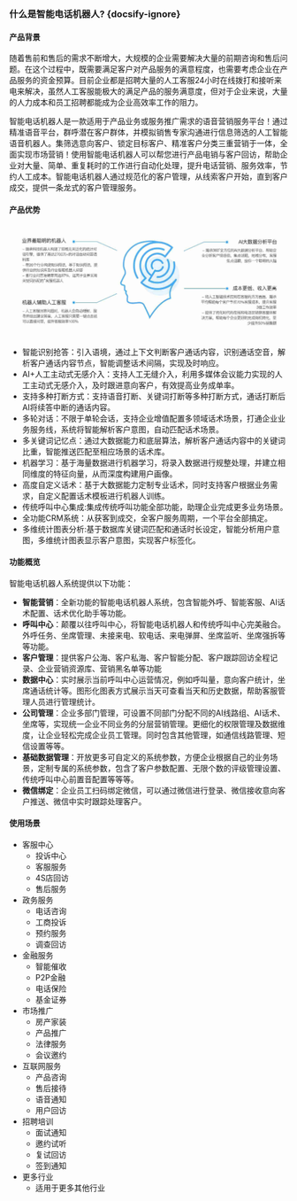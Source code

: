 ### 什么是智能电话机器人? {docsify-ignore}

#### 产品背景

随着售前和售后的需求不断增大，大规模的企业需要解决大量的前期咨询和售后问题。在这个过程中，既需要满足客户对产品服务的满意程度，也需要考虑企业在产品服务的资金预算。目前企业都是招聘大量的人工客服24小时在线拨打和接听来电来解决，虽然人工客服能极大的满足产品的服务满意度，但对于企业来说，大量的人力成本和员工招聘都能成为企业高效率工作的阻力。   

智能电话机器人是一款适用于产品业务或服务推广需求的语音营销服务平台！通过精准语音平台，群呼潜在客户群体，并模拟销售专家沟通进行信息筛选的人工智能语音机器人。集筛选意向客户、锁定目标客户、精准客户分类三重营销于一体，全面实现市场营销！使用智能电话机器人可以帮您进行产品电销与客户回访，帮助企业对大量、简单、重复耗时的工作进行自动化处理，提升电话营销、服务效率，节约人工成本。智能电话机器人通过规范化的客户管理，从线索客户开始，直到客户成交，提供一条龙式的客户管理服务。    

#### 产品优势
![blockchain](assets/img/technology.jpg "区块链")

- 智能识别抢答：引入语境，通过上下文判断客户通话内容，识别通话空音，解析客户通话内容节点，智能调整话术间隔，实现及时响应。
- AI+人工主动式无感介入：支持人工无缝介入，利用多媒体会议能力实现的人工主动式无感介入，及时跟进意向客户，有效提高业务成单率。
- 支持多种打断方式：支持语音打断、关键词打断等多种打断方式，通话打断后AI将续答中断的通话内容。
- 多轮对话：不限于单轮会话，支持企业增值配置多领域话术场景，打通企业业务服务线，系统将智能解析客户意图，自动匹配话术场景。
- 多关键词记忆点：通过大数据能力和底层算法，解析客户通话内容中的关键词比重，智能推送匹配至相应场景的话术库。
- 机器学习：基于海量数据进行机器学习，将录入数据进行规整处理，并建立相同维度的特征向量，从而深度构建用户画像。
- 高度自定义话术：基于大数据能力定制专业话术，同时支持客户根据业务需求，自定义配置话术模板进行机器人训练。
- 传统呼叫中心集成:集成传统呼叫功能全部功能，助理企业完成更多业务场景。
- 全功能CRM系统：从获客到成交，全客户服务周期，一个平台全部搞定。
- 多维统计图表分析:基于数据库关键词匹配和通话时长设定，智能分析用户意图，多维统计图表显示客户意图，实现客户标签化。

#### 功能概览
智能电话机器人系统提供以下功能：

- **智能营销**：全新功能的智能电话机器人系统，包含智能外呼、智能客服、AI话术配置、话术优化助手等功能。
- **呼叫中心**：颠覆以往呼叫中心，将智能电话机器人和传统呼叫中心完美融合。外呼任务、坐席管理、未接来电、软电话、来电弹屏、坐席监听、坐席强拆等等功能。
- **客户管理**：提供客户公海、客户私海、客户智能分配、客户跟踪回访全程记录、企业营销资源库、营销黑名单等功能
- **数据中心**：实时展示当前呼叫中心运营情况，例如呼叫量，意向客户统计，坐席通话统计等。图形化图表方式展示当天可查看当天和历史数据，帮助客服管理人员进行管理统计。
- **公司管理**：企业多部门管理，可设置不同部门分配不同的AI线路组、AI话术、坐席等，实现统一企业不同业务的分层营销管理。更细化的权限管理及数据维度，让企业轻松完成企业员工管理。同时包含其他管理，如通信线路管理、短信设置等等。
- **基础数据管理**：开放更多可自定义的系统参数，方便企业根据自己的业务场景，定制专属的系统参数，包含了客户参数配置、无限个数的评级管理设置、传统呼叫中心前置音配置等等等。
- **微信绑定**：企业员工扫码绑定微信，可以通过微信进行登录、微信接收意向客户推送、微信中实时跟踪处理客户。

#### 使用场景

- 客服中心
  - 投诉中心
  - 客服服务
  - 4S店回访
  - 售后服务
- 政务服务
  - 电话咨询
  - 工商投诉
  - 预约服务
  - 调查回访
- 金融服务
  - 智能催收   
  - P2P金融
  - 电话保险
  - 基金证券
- 市场推广
  - 房产家装
  - 产品推广
  - 法律服务  
  - 会议邀约
- 互联网服务
  - 产品咨询
  - 售后接待
  - 语音通知
  - 用户回访
- 招聘培训
  - 面试通知
  - 邀约试听
  - 复试回访
  - 签到通知
- 更多行业
  - 适用于更多其他行业
    
    
    
    
